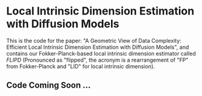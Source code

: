 # Local Intrinsic Dimension Estimation with Diffusion Models

This is the code for the paper: "A Geometric View of Data Complexity: Efficient Local Intrinsic Dimension Estimation with Diffusion Models", and contains our Fokker-Planck-based local intrinsic dimension estimator called *FLIPD* (Pronounced as "flipped", the acronym is a rearrangement of "FP" from Fokker-Planck and "LID" for local intrinsic dimension).

## Code Coming Soon ...
